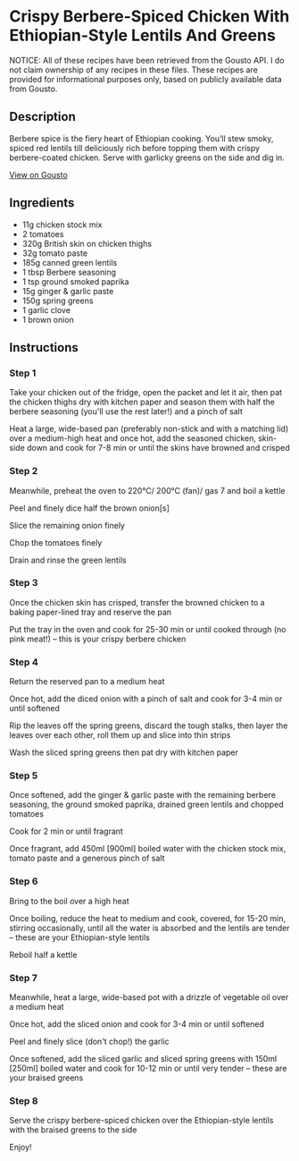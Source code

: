 # Crispy Berbere-Spiced Chicken With Ethiopian-Style Lentils And Greens

NOTICE: All of these recipes have been retrieved from the Gousto API. I do not claim ownership of any recipes in these files. These recipes are provided for informational purposes only, based on publicly available data from Gousto.

## Description

Berbere spice is the fiery heart of Ethiopian cooking. You’ll stew smoky, spiced red lentils till deliciously rich before topping them with crispy berbere-coated chicken. Serve with garlicky greens on the side and dig in.

[View on Gousto](https://www.gousto.co.uk/recipes/cookbook/crispy-berbere-spiced-chicken-with-ethiopian-style-lentils-greens)

## Ingredients

- 11g chicken stock mix
- 2 tomatoes
- 320g British skin on chicken thighs
- 32g tomato paste
- 185g canned green lentils
- 1 tbsp Berbere seasoning
- 1 tsp ground smoked paprika
- 15g ginger & garlic paste
- 150g spring greens
- 1 garlic clove
- 1 brown onion

## Instructions


### Step 1

Take your chicken out of the fridge, open the packet and let it air, then pat the chicken thighs dry with kitchen paper and season them with half the berbere seasoning (you'll use the rest later!) and a pinch of salt

Heat a large, wide-based pan (preferably non-stick and with a matching lid) over a medium-high heat and once hot, add the seasoned chicken, skin-side down and cook for 7-8 min or until the skins have browned and crisped


### Step 2

Meanwhile, preheat the oven to 220°C/ 200°C (fan)/ gas 7 and boil a kettle

Peel and finely dice half the brown onion<span class="text-danger">[s]</span>

Slice the remaining onion finely

Chop the tomatoes finely

Drain and rinse the green lentils


### Step 3

Once the chicken skin has crisped, transfer the browned chicken to a baking paper-lined tray and reserve the pan

Put the tray in the oven and cook for 25-30 min or until cooked through (no pink meat!) – this is your crispy berbere chicken


### Step 4

Return the reserved pan to a medium heat

Once hot, add the diced onion with a pinch of salt and cook for 3-4 min or until softened

Rip the leaves off the spring greens, discard the tough stalks, then layer the leaves over each other, roll them up and slice into thin strips

Wash the sliced spring greens then pat dry with kitchen paper


### Step 5

Once softened, add the ginger & garlic paste with the remaining berbere seasoning, the ground smoked paprika, drained green lentils and chopped tomatoes

Cook for 2 min or until fragrant

Once fragrant, add 450ml <span class="text-danger">[900ml]</span> boiled water with the chicken stock mix, tomato paste and a generous pinch of salt


### Step 6

Bring to the boil over a high heat

Once boiling, reduce the heat to medium and cook, covered, for 15-20 min, stirring occasionally, until all the water is absorbed and the lentils are tender – these are your Ethiopian-style lentils

Reboil half a kettle


### Step 7

Meanwhile, heat a large, wide-based pot with a drizzle of vegetable oil over a medium heat

Once hot, add the sliced onion and cook for 3-4 min or until softened

Peel and finely slice (don't chop!) the garlic

Once softened, add the sliced garlic and sliced spring greens with 150ml <span class="text-danger">[250ml]</span> boiled water and cook for 10-12 min or until very tender – these are your braised greens

### Step 8

Serve the crispy berbere-spiced chicken over the Ethiopian-style lentils with the braised greens to the side

Enjoy!

